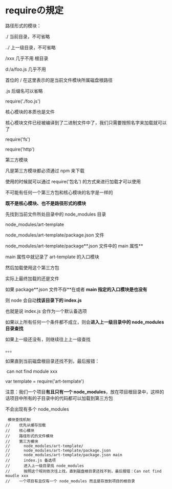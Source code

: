 #  requireの規定

路径形式的模块：

 ./ 当前目录，不可省略

 ../ 上一级目录，不可省略

 /xxx 几乎不用   根目录

 d:/a/foo.js 几乎不用

 首位的 / 在这里表示的是当前文件模块所属磁盘根路径

 .js 后缀名可以省略

require('./foo.js')

 

核心模块的本质也是文件

核心模块文件已经被编译到了二进制文件中了，我们只需要按照名字来加载就可以了

require('fs')

require('http')

 

第三方模块

凡是第三方模块都必须通过 npm 来下载

使用的时候就可以通过 require('包名') 的方式来进行加载才可以使用

不可能有任何一个第三方包和核心模块的名字是一样的

**既不是核心模块、也不是路径形式的模块**

   先找到当前文件所处目录中的 node_modules 目录

   node_modules/art-template

   node_modules/art-template/package.json 文件

   node_modules/art-template/package**.json 文件中的 main 属性**

   main 属性中就记录了 art-template 的入口模块

   然后加载使用这个第三方包

   实际上最终加载的还是文件

 

   如果 package**.json 文件不存**在或者 **main 指定的入口模块是也没有**

   则 node 会自动**找该目录下的 index.js**

   也就是说 index.js 会作为一个默认备选项

   

   如果以上所有任何一个条件都不成立，则会**进入上一级目录中的 node_modules 目录查找**

   如果上一级还没有，则继续往上上一级查找

   。。。

   如果直到当前磁盘根目录还找不到，最后报错：

​     can not find module xxx

var template = require('art-template')

 

注意：我们一个项目**有且只有一个 node_modules**，放在项目根目录中，这样的话项目中所有的子目录中的代码都可以加载到第三方包

不会出现有多个 node_modules

```
 模块查找机制
//    优先从缓存加载
//    核心模块
//    路径形式的文件模块
//    第三方模块
//      node_modules/art-template/
//      node_modules/art-template/package.json
//      node_modules/art-template/package.json main
//      index.js 备选项
//      进入上一级目录找 node_modules
//      按照这个规则依次往上找，直到磁盘根目录还找不到，最后报错：Can not find moudle xxx
//    一个项目有且仅有一个 node_modules 而且是存放到项目的根目录
```